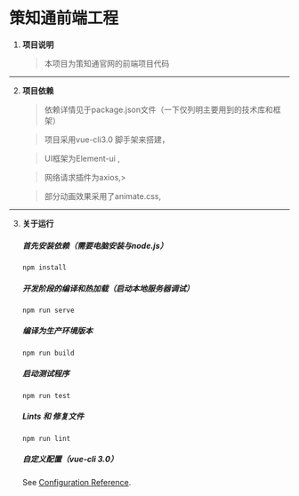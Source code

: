 # 策知通前端工程

1. **项目说明**
    >本项目为策知通官网的前端项目代码

---

2. **项目依赖**
    >依赖详情见于package.json文件（一下仅列明主要用到的技术库和框架）

    >项目采用vue-cli3.0 脚手架来搭建，

    >UI框架为Element-ui ,

    >网络请求插件为axios,>

    >部分动画效果采用了animate.css,

---
3. **关于运行**
    ##### 首先安装依赖（需要电脑安装与node.js）
    ```
    npm install
    ```

    ##### 开发阶段的编译和热加载（启动本地服务器调试）
    ```
    npm run serve
    ```

    ##### 编译为生产环境版本
    ```
    npm run build
    ```

    ##### 启动测试程序
    ```
    npm run test
    ```

    ##### Lints 和 修复文件
    ```
    npm run lint
    ```

    ##### 自定义配置（vue-cli 3.0）
    See [Configuration Reference](https://cli.vuejs.org/config/).
